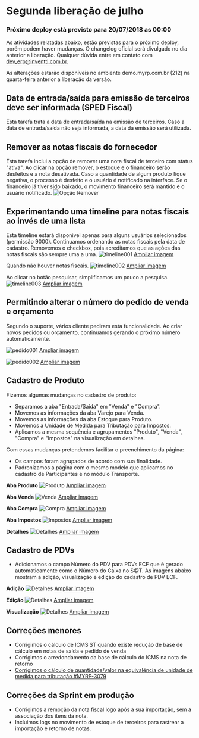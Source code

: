# Segunda liberação de julho

### Próximo deploy está previsto para 20/07/2018 as 00:00
As atividades relatadas abaixo, estão previstas para o próximo deploy, porém podem haver mudanças. O changelog oficial será divulgado no dia anterior a liberação. Qualquer dúvida entre em contato com dev_erp@inventti.com.br.

As alterações estarão disponíveis no ambiente demo.myrp.com.br (212) na quarta-feira anterior a liberação da versão.

## Data de entrada/saída para emissão de terceiros deve ser informada (SPED Fiscal)

Esta tarefa trata a data de entrada/saída na emissão de terceiros.
Caso a data de entrada/saída não seja informada, a data da emissão será utilizada.

## Remover as notas fiscais do fornecedor

Esta tarefa inclui a opção de remover uma nota fiscal de terceiro com status "ativa".
Ao clicar na opção remover, o estoque e o financeiro serão desfeitos e a nota desativada.
Caso a quantidade de algum produto fique negativa, o processo é desfeito e o usuário é notificado na interface.
Se o financeiro já tiver sido baixado, o movimento financeiro será mantido e o usuário notificado.
![Opção Remover](https://i.imgur.com/ZgkOg33.png)

## Experimentando uma timeline para notas fiscais ao invés de uma lista

Esta timeline estará disponivel apenas para alguns usuários selecionados (permissão 9000). Continuamos ordenando as notas fiscais pela data de cadastro. Removemos o checkbox, pois acreditamos que as ações das notas fiscais são sempre uma a uma.
![timeline001](https://i.imgur.com/BLwx2jP.png)
[Ampliar imagem](https://i.imgur.com/BLwx2jP.png)

Quando não houver notas fiscais.
![timeline002](https://i.imgur.com/dyjPhKP.png)
[Ampliar imagem](https://i.imgur.com/dyjPhKP.png)

Ao clicar no botão pesquisar, simplificamos um pouco a pesquisa.
![timeline003](https://i.imgur.com/RZKpK1f.png)
[Ampliar imagem](https://i.imgur.com/RZKpK1f.png)

## Permitindo alterar o número do pedido de venda e orçamento

Segundo o suporte, vários cliente pediram esta funcionalidade. Ao criar novos pedidos ou orçamento, continuamos gerando o próximo número automaticamente.

![pedido001](https://i.imgur.com/9pXqeoF.png)
[Ampliar imagem](https://i.imgur.com/9pXqeoF.png)

![pedido002](https://i.imgur.com/ioVkiA9.png)
[Ampliar imagem](https://i.imgur.com/ioVkiA9.png)

## Cadastro de Produto

Fizemos algumas mudanças no cadastro de produto:

- Separamos a aba "Entrada/Saída" em "Venda" e "Compra".
- Movemos as informações da aba Varejo para Venda.
- Movemos as informações da aba Estoque para Produto.
- Movemos a Unidade de Medida para Tributação para Impostos.
- Aplicamos a mesma sequência e agrupamentos "Produto", "Venda", "Compra" e "Impostos" na visualização em detalhes.

Com essas mudanças pretendemos facilitar o preenchimento da página:

- Os campos foram agrupados de acordo com sua finalidade.
- Padronizamos a página com o mesmo modelo que aplicamos no cadastro de Participantes e no módulo Transporte.

**Aba Produto**
![Produto](https://i.imgur.com/KHVeJcl.png)
[Ampliar imagem](https://i.imgur.com/KHVeJcl.png)

**Aba Venda**
![Venda](https://i.imgur.com/HLw4ezR.png)
[Ampliar imagem](https://i.imgur.com/HLw4ezR.png)

**Aba Compra**
![Compra](https://i.imgur.com/eX3Cd6W.png)
[Ampliar imagem](https://i.imgur.com/eX3Cd6W.png)

**Aba Impostos**
![Impostos](https://i.imgur.com/mApZA7v.png)
[Ampliar imagem](https://i.imgur.com/mApZA7v.png)

**Detalhes**
![Detalhes](https://i.imgur.com/8uVkQmC.png)
[Ampliar imagem](https://i.imgur.com/8uVkQmC.png)

## Cadastro de PDVs

* Adicionamos o campo Número do PDV para PDVs ECF que é gerado automaticamente como o Número do Caixa no S@T. As imagens abaixo mostram a adição, visualização e edição do cadastro de PDV ECF. 

**Adição**
![Detalhes](https://i.imgur.com/wN1QoIw.png)
[Ampliar imagem](https://i.imgur.com/wN1QoIw.png)

**Edição**
![Detalhes](https://i.imgur.com/ue0EZPa.png)
[Ampliar imagem](https://i.imgur.com/ue0EZPa.png)

**Visualização**
![Detalhes](https://i.imgur.com/LxFkZgz.png)
[Ampliar imagem](https://i.imgur.com/LxFkZgz.png)

## Correções menores

* Corrigimos o cálculo de ICMS ST quando existe redução de base de cálculo em notas de saída e pedido de venda
* Corrigimos o arredondamento da base de cálculo do ICMS na nota de retorno
* [Corrigimos o cálculo de quantidade/valor na equivalência de unidade de medida para tributação #MYRP-3079](https://devmyrp.atlassian.net/browse/MYRP-3079)

## Correções da Sprint em produção

* Corrigimos a remoção da nota fiscal logo após a sua importação, sem a associação dos itens da nota.
* Incluimos logs no movimento de estoque de terceiros para rastrear a importação e retorno de notas.
